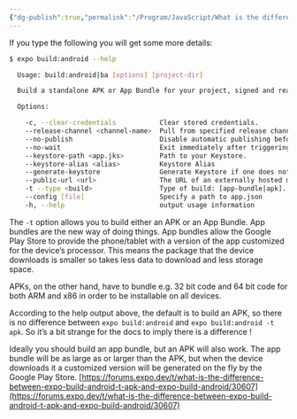```yaml
---
{"dg-publish":true,"permalink":"/Program/JavaScript/What is the difference between expo build android -t apk and expo build android/"}
---
```


If you type the following you will get some more details:

```bash
$ expo build:android --help

  Usage: build:android|ba [options] [project-dir]

  Build a standalone APK or App Bundle for your project, signed and ready for submission to the Google Play Store.

  Options:

    -c, --clear-credentials           Clear stored credentials.
    --release-channel <channel-name>  Pull from specified release channel. (default: default)
    --no-publish                      Disable automatic publishing before building.
    --no-wait                         Exit immediately after triggering build.
    --keystore-path <app.jks>         Path to your Keystore.
    --keystore-alias <alias>          Keystore Alias
    --generate-keystore               Generate Keystore if one does not exist
    --public-url <url>                The URL of an externally hosted manifest (for self-hosted apps)
    -t --type <build>                 Type of build: [app-bundle|apk]. (default: apk)
    --config [file]                   Specify a path to app.json
    -h, --help                        output usage information
```

The `-t` option allows you to build either an APK or an App Bundle. App bundles are the new way of doing things. App bundles allow the Google Play Store to provide the phone/tablet with a version of the app customized for the device’s processor. This means the package that the device downloads is smaller so takes less data to download and less storage space.

APKs, on the other hand, have to bundle e.g. 32 bit code and 64 bit code for both ARM and x86 in order to be installable on all devices.

According to the help output above, the default is to build an APK, so there is no difference between `expo build:android` and `expo build:android -t apk`. So it’s a bit strange for the docs to imply there is a difference !

Ideally you should build an app bundle, but an APK will also work. The app bundle will be as large as or larger than the APK, but when the device downloads it a customized version will be generated on the fly by the Google Play Store. 
 [https://forums.expo.dev/t/what-is-the-difference-between-expo-build-android-t-apk-and-expo-build-android/30607](https://forums.expo.dev/t/what-is-the-difference-between-expo-build-android-t-apk-and-expo-build-android/30607)
